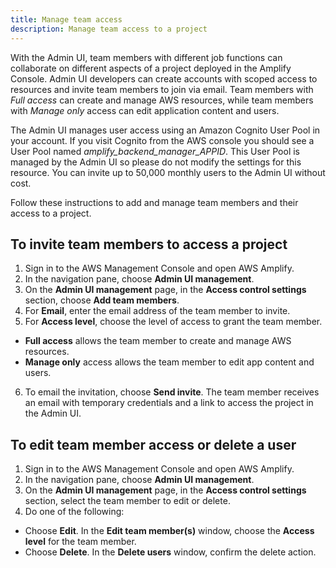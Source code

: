 ```yaml
---
title: Manage team access
description: Manage team access to a project
---
```


With the Admin UI, team members with different job functions can collaborate on different aspects of a project deployed in the Amplify Console. Admin UI developers can create accounts with scoped access to resources and invite team members to join via email. Team members with *Full access* can create and manage AWS resources, while team members with *Manage only* access can edit application content and users.

The Admin UI manages user access using an Amazon Cognito User Pool in your account. If you visit Cognito from the AWS console you should see a User Pool named *amplify_backend_manager_APPID*. This User Pool is managed by the Admin UI so please do not modify the settings for this resource. You can invite up to 50,000 monthly users to the Admin UI without cost.

Follow these instructions to add and manage team members and their access to a project.

## To invite team members to access a project

1. Sign in to the AWS Management Console and open AWS Amplify.
2. In the navigation pane, choose **Admin UI management**.
3. On the **Admin UI management** page, in the **Access control settings** section, choose **Add team members**.
4. For **Email**, enter the email address of the team member to invite. 
5. For **Access level**, choose the level of access to grant the team member.
  * **Full access** allows the team member to create and manage AWS resources.
  * **Manage only** access allows the team member to edit app content and users.
6. To email the invitation, choose **Send invite**. The team member receives an email with temporary credentials and a link to access the project in the Admin UI.

## To edit team member access or delete a user
1. Sign in to the AWS Management Console and open AWS Amplify.
2. In the navigation pane, choose **Admin UI management**.
3. On the **Admin UI management** page, in the **Access control settings** section, select the team member to edit or delete.
4. Do one of the following:
  * Choose **Edit**. In the **Edit team member(s)** window, choose the **Access level** for the team member.
  * Choose **Delete**. In the **Delete users** window, confirm the delete action.
